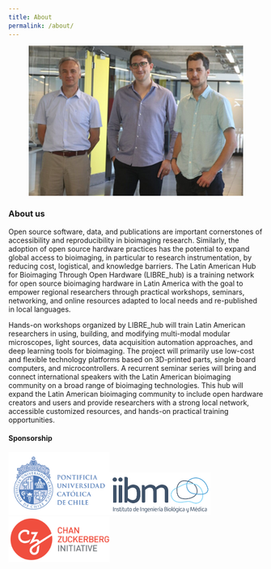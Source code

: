 ```yaml
---
title: About
permalink: /about/
---
```


<figure><center>
  <img width="500" src="/images/people/LIBREHub_PIs.JPG">
</center></figure>

### About us
Open source software, data, and publications are important cornerstones of accessibility and reproducibility in bioimaging research. Similarly, the adoption of open source hardware practices has the potential to expand global access to bioimaging, in particular to research instrumentation, by reducing cost, logistical, and knowledge barriers. The Latin American Hub for Bioimaging Through Open Hardware (LIBRE_hub) is a training network for open source bioimaging hardware in Latin America with the goal to empower regional researchers through practical workshops, seminars, networking, and online resources adapted to local needs and re-published in local languages.

Hands-on workshops organized by LIBRE_hub will train Latin American researchers in using, building, and modifying multi-modal modular microscopes, light sources, data acquisition automation approaches, and deep learning tools for bioimaging. The project will primarily use low-cost and flexible technology platforms based on 3D-printed parts, single board computers, and microcontrollers. A recurrent seminar series will bring and connect international speakers with the Latin American bioimaging community on a broad range of bioimaging technologies. This hub will expand the Latin American bioimaging community to include open hardware creators and users and provide researchers with a strong local network, accessible customized resources, and hands-on practical training opportunities.

#### Sponsorship
<a href="https://www.uc.cl/en"><img width="200" src="/images/logo/logo_UC.png"></a><a href="https://ingenieriabiologicaymedica.uc.cl/en/"><img width="200" src="/images/logo/logo_IIBM.png"></a><a href="https://chanzuckerberg.com/"><img width="200" src="/images/logo/logo_CZI.png"></a>
